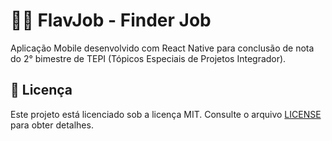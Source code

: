 # 💼🔎 FlavJob - Finder Job
Aplicação Mobile desenvolvido com React Native para conclusão de nota do 2° bimestre de TEPI (Tópicos Especiais de Projetos Integrador).

## :rotating_light: **Licença**

Este projeto está licenciado sob a licença MIT. Consulte o arquivo [LICENSE](LICENSE) para obter detalhes.
